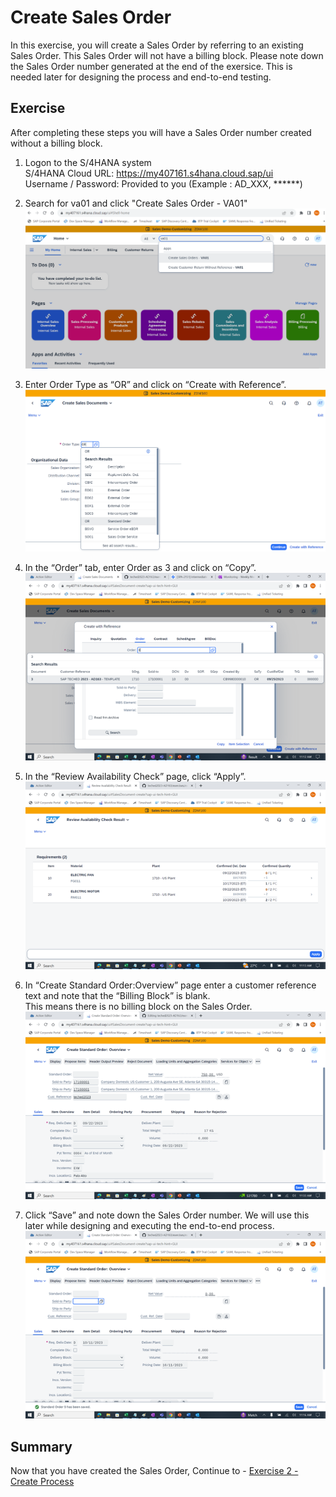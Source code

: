 # Create Sales Order

In this exercise, you will create a Sales Order by referring to an existing Sales Order. This Sales Order will not have a billing block. Please note down the Sales Order number generated at the end of the exersice. This is needed later for designing the process and end-to-end testing.

## Exercise

After completing these steps you will have a Sales Order number created without a billing block.

1.	Logon to the S/4HANA system
  <br>S/4HANA Cloud URL: https://my407161.s4hana.cloud.sap/ui
  <br>Username / Password: Provided to you (Example : AD_XXX, ******)

2. Search for va01 and click "Create Sales Order - VA01"
   <br>![](/exercises/1_CreateSalesOrder/images/VA01.png)

3.	Enter Order Type as “OR” and click on “Create with Reference”.
   <br>![](/exercises/1_CreateSalesOrder/images/EnterOR.png)

4. In the “Order” tab, enter Order as 3 and click on “Copy”.
   <br>![](/exercises/1_CreateSalesOrder/images/EnterSalesOrder.png)

5. In the “Review Availability Check” page, click “Apply”.
   <br>![](/exercises/1_CreateSalesOrder/images/ReviewAndApply.png)

6. In “Create Standard Order:Overview” page enter a customer reference text and note that the “Billing Block” is blank.
   <br>This means there is no billing block on the Sales Order.
   <br>![](/exercises/1_CreateSalesOrder/images/EnterCustomerReference.png)

7. Click “Save” and note down the Sales Order number. We will use this later while designing and executing the end-to-end process.
   <br>![](/exercises/1_CreateSalesOrder/images/SaveSalesOrder.png)



## Summary

Now that you have created the Sales Order,
Continue to - [Exercise 2 - Create Process](../2_CreateProcess/README.md)
